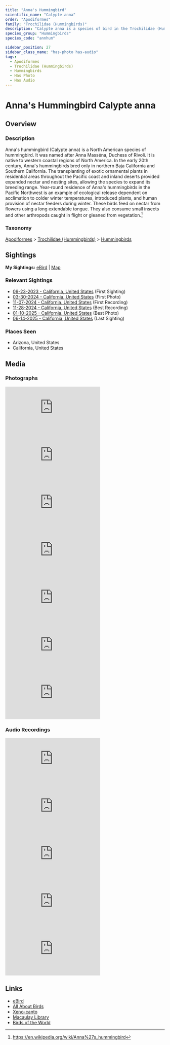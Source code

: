 ```yaml
---
title: "Anna's Hummingbird"
scientific_name: "Calypte anna"
order: "Apodiformes"
family: "Trochilidae (Hummingbirds)"
description: "Calypte anna is a species of bird in the Trochilidae (Hummingbirds) family. It has been observed 64 times. It has been photographed. It has been recorded."
species_group: "Hummingbirds"
species_code: "annhum"

sidebar_position: 27
sidebar_class_name: "has-photo has-audio"
tags: 
  - Apodiformes
  - Trochilidae (Hummingbirds)
  - Hummingbirds
  - Has Photo
  - Has Audio
---
```


# Anna's Hummingbird <span className='sci_name'>Calypte anna</span>

## Overview

### Description
Anna's hummingbird (Calypte anna) is a North American species of hummingbird. It was named after Anna Masséna, Duchess of Rivoli.
It is native to western coastal regions of North America. In the early 20th century, Anna's hummingbirds bred only in northern Baja California and Southern California. The transplanting of exotic ornamental plants in residential areas throughout the Pacific coast and inland deserts provided expanded nectar and nesting sites, allowing the species to expand its breeding range. Year-round residence of Anna's hummingbirds in the Pacific Northwest is an example of ecological release dependent on acclimation to colder winter temperatures, introduced plants, and human provision of nectar feeders during winter.
These birds feed on nectar from flowers using a long extendable tongue. They also consume small insects and other arthropods caught in flight or gleaned from vegetation.[^1]

[^1]: https://en.wikipedia.org/wiki/Anna%27s_hummingbird

### Taxonomy
[Apodiformes](/tags/apodiformes) > [Trochilidae (Hummingbirds)](/tags/trochilidae-hummingbirds) > [Hummingbirds](/tags/hummingbirds)


## Sightings

**My Sightings:** [eBird](https://ebird.org/lifelist?r=world&time=life&spp=annhum) | [Map](/map?species_code=annhum)

### Relevant Sightings

* [09-23-2023 - California, United States](https://ebird.org/checklist/S150584251) (First Sighting)
* [03-30-2024 - California, United States](https://ebird.org/checklist/S166535028) (First Photo)
* [11-07-2024 - California, United States](https://ebird.org/checklist/S203225147) (First Recording)
* [11-28-2024 - California, United States](https://ebird.org/checklist/S203889552) (Best Recording)
* [01-10-2025 - California, United States](https://ebird.org/checklist/S208779826) (Best Photo)
* [06-14-2025 - California, United States](https://ebird.org/checklist/S250753344) (Last Sighting)

### Places Seen

* Arizona, United States
* California, United States



## Media
### Photographs
<iframe className="photo_iframe horizontal" src="https://macaulaylibrary.org/asset/628899976/embed" frameBorder="0" allowFullScreen></iframe>
<iframe className="photo_iframe vertical" src="https://macaulaylibrary.org/asset/627869182/embed" frameBorder="0" allowFullScreen></iframe>
<iframe className="photo_iframe horizontal" src="https://macaulaylibrary.org/asset/628954893/embed" frameBorder="0" allowFullScreen></iframe>
<iframe className="photo_iframe horizontal" src="https://macaulaylibrary.org/asset/628924563/embed" frameBorder="0" allowFullScreen></iframe>
<iframe className="photo_iframe horizontal" src="https://macaulaylibrary.org/asset/628924574/embed" frameBorder="0" allowFullScreen></iframe>
<iframe className="photo_iframe horizontal" src="https://macaulaylibrary.org/asset/636976921/embed" frameBorder="0" allowFullScreen></iframe>
<iframe className="photo_iframe horizontal" src="https://macaulaylibrary.org/asset/637618795/embed" frameBorder="0" allowFullScreen></iframe>

### Audio Recordings
<iframe className="audio_iframe" src="https://macaulaylibrary.org/asset/626583047/embed" frameBorder="0" allowFullScreen></iframe>
<iframe className="audio_iframe" src="https://macaulaylibrary.org/asset/626843418/embed" frameBorder="0" allowFullScreen></iframe>
<iframe className="audio_iframe" src="https://macaulaylibrary.org/asset/626917191/embed" frameBorder="0" allowFullScreen></iframe>
<iframe className="audio_iframe" src="https://macaulaylibrary.org/asset/627219266/embed" frameBorder="0" allowFullScreen></iframe>
<iframe className="audio_iframe" src="https://macaulaylibrary.org/asset/632871255/embed" frameBorder="0" allowFullScreen></iframe>

## Links
* [eBird](https://ebird.org/species/annhum) 
* [All About Birds](https://www.allaboutbirds.org/guide/annhum) 
* [Xeno-canto](https://www.xeno-canto.org/species/calypte-anna) 
* [Macaulay Library](https://search.macaulaylibrary.org/catalog?taxonCode=annhum&sort=rating_rank_desc)
* [Birds of the World](https://birdsoftheworld.org/bow/species/annhum)

